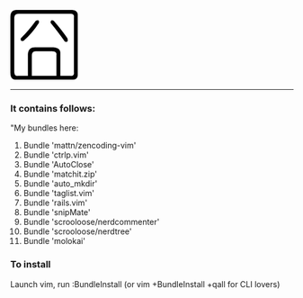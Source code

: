 ![jiong](http://github.com/mygoare/.vim/raw/master/bak/jiong.png)
_______

### It contains follows:

"My bundles here:

1. Bundle 'mattn/zencoding-vim'
2. Bundle 'ctrlp.vim'
3. Bundle 'AutoClose'
4. Bundle 'matchit.zip'
5. Bundle 'auto_mkdir'
6. Bundle 'taglist.vim'
7. Bundle 'rails.vim'
8. Bundle 'snipMate'
9. Bundle 'scrooloose/nerdcommenter'
10. Bundle 'scrooloose/nerdtree'
11. Bundle 'molokai'

### To install

Launch vim, run :BundleInstall (or vim +BundleInstall +qall for CLI lovers)
